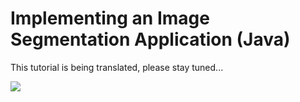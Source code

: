 # Implementing an Image Segmentation Application (Java)

 This tutorial is being translated, please stay tuned...

<a href="https://gitee.com/mindspore/docs/blob/master/tutorials/lite/source_en/quick_start/image_segmentation.md" target="_blank"><img src="../_static/logo_source.png"></a>
